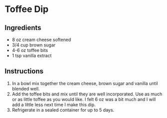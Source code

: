 # Toffee Dip

## Ingredients

* 8 oz cream cheese softened
* 3/4 cup brown sugar
* 4-6 oz toffee bits
* 1 tsp vanilla extract

## Instructions 

1. In a bowl mix together the cream cheese, brown sugar and vanilla until blended well.
1. Add the toffee bits and mix until they are well incorporated. Use as much or as little toffee as you would like. I felt 6 oz was a bit much and I will add a little less next time I make this dip.
1. Refrigerate in a sealed container for up to 5 days.
